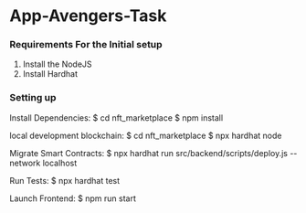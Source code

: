 # App-Avengers-Task

### Requirements For the Initial setup
1) Install the NodeJS
2) Install Hardhat

### Setting up
Install Dependencies:
$ cd nft_marketplace
$ npm install

local development blockchain:
$ cd nft_marketplace
$ npx hardhat node

Migrate Smart Contracts:
$ npx hardhat run src/backend/scripts/deploy.js --network localhost

Run Tests:
$ npx hardhat test

Launch Frontend:
$ npm run start

